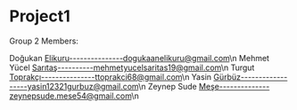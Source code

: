 # Project1


Group 2 Members:

Doğukan Elikuru---------------dogukaanelikuru@gmail.com\n
Mehmet Yücel Sarıtaş----------mehmetyucelsaritas19@gmail.com\n
Turgut Toprakçı---------------ttoprakci68@gmail.com\n
Yasin Gürbüz------------------yasin12321gurbuz@gmail.com\n
Zeynep Sude Meşe--------------zeynepsude.mese54@gmail.com\n







